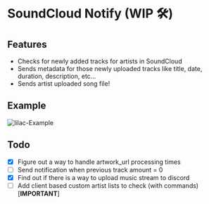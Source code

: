 # SoundCloud Notify (WIP 🛠️)
## Features
- Checks for newly added tracks for artists in SoundCloud
- Sends metadata for those newly uploaded tracks like title, date, duration, description, etc...
- Sends artist uploaded song file!
## Example
![lilac-Example](https://github.com/adithayyil/sc-notify/assets/90326965/23f93bf9-c534-4924-8eaa-e512c2b92df0)


## Todo
- [x] Figure out a way to handle artwork_url processing times
- [ ] Send notification when previous track amount = 0
- [x] Find out if there is a way to upload music stream to discord
- [ ] Add client based custom artist lists to check (with commands) [**IMPORTANT**]
